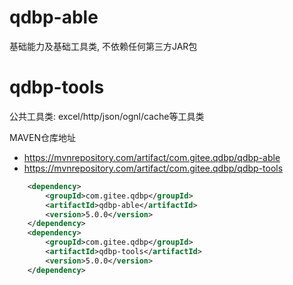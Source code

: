 # qdbp-able
基础能力及基础工具类, 不依赖任何第三方JAR包
# qdbp-tools
公共工具类: excel/http/json/ognl/cache等工具类

MAVEN仓库地址
* https://mvnrepository.com/artifact/com.gitee.qdbp/qdbp-able
* https://mvnrepository.com/artifact/com.gitee.qdbp/qdbp-tools
```xml
    <dependency>
        <groupId>com.gitee.qdbp</groupId>
        <artifactId>qdbp-able</artifactId>
        <version>5.0.0</version>
    </dependency>
    <dependency>
        <groupId>com.gitee.qdbp</groupId>
        <artifactId>qdbp-tools</artifactId>
        <version>5.0.0</version>
    </dependency>
```